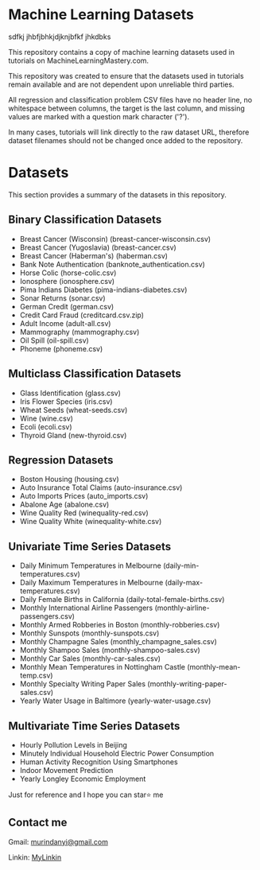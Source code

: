 Machine Learning Datasets
=========================

sdfkj jhbfjbhkjdjknjbfkf jhkdbks

This repository contains a copy of machine learning datasets used in tutorials on MachineLearningMastery.com.

This repository was created to ensure that the datasets used in tutorials remain available and are not dependent upon unreliable third parties.

All regression and classification problem CSV files have no header line, no whitespace between columns, the target is the last column, and missing values are marked with a question mark character ('?').

In many cases, tutorials will link directly to the raw dataset URL, therefore dataset filenames should not be changed once added to the repository.

Datasets
========

This section provides a summary of the datasets in this repository.

## Binary Classification Datasets

* Breast Cancer (Wisconsin) (breast-cancer-wisconsin.csv)
* Breast Cancer (Yugoslavia) (breast-cancer.csv)
* Breast Cancer (Haberman's) (haberman.csv)
* Bank Note Authentication (banknote_authentication.csv)
* Horse Colic (horse-colic.csv)
* Ionosphere (ionosphere.csv)
* Pima Indians Diabetes (pima-indians-diabetes.csv)
* Sonar Returns (sonar.csv)
* German Credit (german.csv)
* Credit Card Fraud (creditcard.csv.zip)
* Adult Income (adult-all.csv)
* Mammography (mammography.csv)
* Oil Spill (oil-spill.csv)
* Phoneme (phoneme.csv)

## Multiclass Classification Datasets

* Glass Identification (glass.csv)
* Iris Flower Species (iris.csv)
* Wheat Seeds (wheat-seeds.csv)
* Wine (wine.csv)
* Ecoli (ecoli.csv)
* Thyroid Gland (new-thyroid.csv)

## Regression Datasets

* Boston Housing (housing.csv)
* Auto Insurance Total Claims (auto-insurance.csv)
* Auto Imports Prices (auto_imports.csv)
* Abalone Age (abalone.csv)
* Wine Quality Red (winequality-red.csv)
* Wine Quality White (winequality-white.csv)

## Univariate Time Series Datasets

* Daily Minimum Temperatures in Melbourne (daily-min-temperatures.csv)
* Daily Maximum Temperatures in Melbourne (daily-max-temperatures.csv)
* Daily Female Births in California (daily-total-female-births.csv)
* Monthly International Airline Passengers (monthly-airline-passengers.csv)
* Monthly Armed Robberies in Boston (monthly-robberies.csv)
* Monthly Sunspots (monthly-sunspots.csv)
* Monthly Champagne Sales (monthly_champagne_sales.csv)
* Monthly Shampoo Sales (monthly-shampoo-sales.csv)
* Monthly Car Sales (monthly-car-sales.csv)
* Monthly Mean Temperatures in Nottingham Castle (monthly-mean-temp.csv)
* Monthly Specialty Writing Paper Sales (monthly-writing-paper-sales.csv)
* Yearly Water Usage in Baltimore (yearly-water-usage.csv)

## Multivariate Time Series Datasets

* Hourly Pollution Levels in Beijing
* Minutely Individual Household Electric Power Consumption
* Human Activity Recognition Using Smartphones
* Indoor Movement Prediction
* Yearly Longley Economic Employment


Just for reference and I hope you can star⭐ me
  
## Contact me
  
  Gmail: murindanyi@gmail.com
  
  Linkin: [MyLinkin](https://www.linkedin.com/in/murindanyi-sudi-aa8793150/)
  



